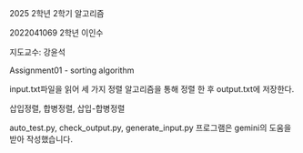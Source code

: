 2025 2학년 2학기
알고리즘

2022041069 2학년 이인수

지도교수: 강윤석

Assignment01 - sorting algorithm

input.txt파일을 읽어 세 가지 정렬 알고리즘을 통해 정렬 한 후 output.txt에 저장한다.

삽입정렬, 합병정렬, 삽입-합병정렬

auto_test.py, check_output.py, generate_input.py 프로그램은 gemini의 도움을 받아 작성했습니다.